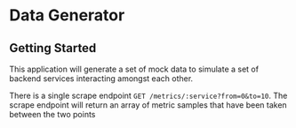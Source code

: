 # Data Generator

## Getting Started

This application will generate a set of mock data to
simulate a set of backend services interacting amongst each other.

There is a single scrape endpoint `GET /metrics/:service?from=0&to=10`.
The scrape endpoint will return an array of metric samples that have been taken between the two points
